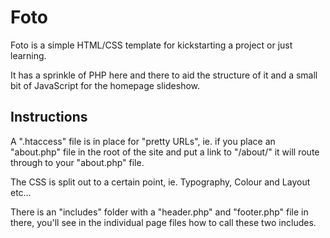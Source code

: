 # Foto

Foto is a simple HTML/CSS template for kickstarting a project or just learning.

It has a sprinkle of PHP here and there to aid the structure of it and a small bit of JavaScript for the homepage slideshow.

## Instructions

A ".htaccess" file is in place for "pretty URLs", ie. if you place an "about.php" file in the root of the site and put a link to "/about/" it will route through to your "about.php" file.

The CSS is split out to a certain point, ie. Typography, Colour and Layout etc…

There is an "includes" folder with a "header.php" and "footer.php" file in there, you'll see in the individual page files how to call these two includes.

